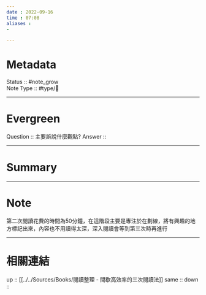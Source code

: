 ```yaml
---
date : 2022-09-16
time : 07:08
aliases :
- 

---
```


# Metadata
Status :: #note_grow <br>
Note Type :: #type/📘 <br>

---
# Evergreen
Question :: 主要訴說什麼觀點?
Answer :: 


---

# Summary


---

# Note
第二次閱讀花費的時間為50分鐘，在這階段主要是專注於在劃線，將有興趣的地方標記出來，內容也不用讀得太深，深入閱讀會等到第三次時再進行

---

# 相關連結

up :: [[../../Sources/Books/閱讀整理 - 間歇高效率的三次閱讀法]]
same :: 
down :: 


